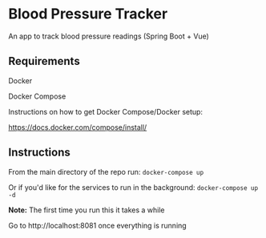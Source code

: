 # Blood Pressure Tracker
An app to track blood pressure readings (Spring Boot + Vue)


## Requirements

Docker

Docker Compose

Instructions on how to get Docker Compose/Docker setup:

https://docs.docker.com/compose/install/

## Instructions

From the main directory of the repo run:
`docker-compose up`

Or if you'd like for the services to run in the background:
`docker-compose up -d`

**Note:** The first time you run this it takes a while 


Go to http://localhost:8081 once everything is running

